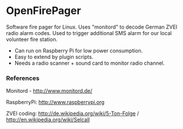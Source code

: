 OpenFirePager
=============

Software fire pager for Linux. Uses "monitord" to decode German ZVEI radio alarm codes. Used to trigger additional SMS alarm for our local volunteer fire station. 

* Can run on Raspberry Pi for low power consumption.
* Easy to extend by plugin scripts.
* Needs a radio scanner + sound card to monitor radio channel.

### References

Monitord - http://www.monitord.de/

RaspberryPi: http://www.raspberrypi.org

ZVEI coding: http://de.wikipedia.org/wiki/5-Ton-Folge / http://en.wikipedia.org/wiki/Selcall
